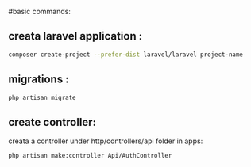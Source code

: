 #basic commands:

## creata laravel application :
  ```bash
  composer create-project --prefer-dist laravel/laravel project-name
  ```

## migrations :
```bash
php artisan migrate
```

## create controller:
creata a controller under http/controllers/api folder in apps:
```bash
php artisan make:controller Api/AuthController
```
